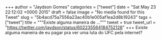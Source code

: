 
+++
author = "Jaydson Gomes"
categories = ["tweet"]
date = "Sat May 23 22:12:02 +0000 2015"
draft = false
image = "No media found for this Tweet"
slug = "5b4acd75a7556a23ac40b1e005af1ea2d8b19243"
tags = ["tweet"]
title = """Existe alguma maneira de ..."""
tweet = true
tweet_url = "https://twitter.com/jaydson/status/602235564184752128"
+++
Existe alguma maneira de eu pagar pra ver uma luta do UFC pela internet?
